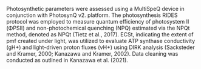 
Photosynthetic parameters were assessed using a MultiSpeQ device in conjunction with PhotosynQ v2. platform. The photosynthesis RIDES protocol was employed to measure quantum efficiency of photosystem II (ΦPSII) and non-photochemical quenching (NPQ) estimated via the NPQt method, denoted as NPQt (Tietz et al., 2017). ECSt, indicating the extent of pmf created under light, was utilized to evaluate ATP synthase conductivity (gH+) and light-driven proton fluxes (vH+) using DIRK analysis (Sacksteder and Kramer, 2000; Kanazawa and Kramer, 2002). Data cleaning was conducted as outlined in Kanazawa et al. (2021).
